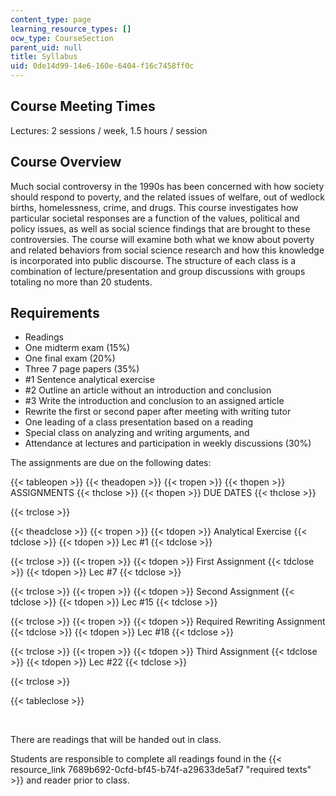 ```yaml
---
content_type: page
learning_resource_types: []
ocw_type: CourseSection
parent_uid: null
title: Syllabus
uid: 0de14d99-14e6-160e-6404-f16c7458ff0c
---
```


Course Meeting Times
--------------------

Lectures: 2 sessions / week, 1.5 hours / session

Course Overview
---------------

Much social controversy in the 1990s has been concerned with how society should respond to poverty, and the related issues of welfare, out of wedlock births, homelessness, crime, and drugs. This course investigates how particular societal responses are a function of the values, political and policy issues, as well as social science findings that are brought to these controversies. The course will examine both what we know about poverty and related behaviors from social science research and how this knowledge is incorporated into public discourse. The structure of each class is a combination of lecture/presentation and group discussions with groups totaling no more than 20 students.

Requirements
------------

*   Readings
*   One midterm exam (15%)
*   One final exam (20%)
*   Three 7 page papers (35%)
*   #1 Sentence analytical exercise
*   #2 Outline an article without an introduction and conclusion
*   #3 Write the introduction and conclusion to an assigned article
*   Rewrite the first or second paper after meeting with writing tutor
*   One leading of a class presentation based on a reading
*   Special class on analyzing and writing arguments, and
*   Attendance at lectures and participation in weekly discussions (30%)

The assignments are due on the following dates:

{{< tableopen >}}
{{< theadopen >}}
{{< tropen >}}
{{< thopen >}}
ASSIGNMENTS
{{< thclose >}}
{{< thopen >}}
DUE DATES
{{< thclose >}}

{{< trclose >}}

{{< theadclose >}}
{{< tropen >}}
{{< tdopen >}}
Analytical Exercise
{{< tdclose >}}
{{< tdopen >}}
Lec #1
{{< tdclose >}}

{{< trclose >}}
{{< tropen >}}
{{< tdopen >}}
First Assignment
{{< tdclose >}}
{{< tdopen >}}
Lec #7
{{< tdclose >}}

{{< trclose >}}
{{< tropen >}}
{{< tdopen >}}
Second Assignment
{{< tdclose >}}
{{< tdopen >}}
Lec #15
{{< tdclose >}}

{{< trclose >}}
{{< tropen >}}
{{< tdopen >}}
Required Rewriting Assignment
{{< tdclose >}}
{{< tdopen >}}
Lec #18
{{< tdclose >}}

{{< trclose >}}
{{< tropen >}}
{{< tdopen >}}
Third Assignment
{{< tdclose >}}
{{< tdopen >}}
Lec #22
{{< tdclose >}}

{{< trclose >}}

{{< tableclose >}}

  
 

There are readings that will be handed out in class.

Students are responsible to complete all readings found in the {{< resource_link 7689b692-0cfd-bf45-b74f-a29633de5af7 "required texts" >}} and reader prior to class.